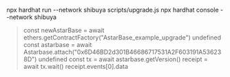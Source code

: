 npx hardhat run --network shibuya scripts/upgrade.js
npx hardhat console --network shibuya
> const newAstarBase = await ethers.getContractFactory("AstarBase_example_upgrade")
undefined
> const astarbase = await Astarbase.attach("0x6D46BD2d301B46686717531A2F603191A536238D")
undefined
> const tx = await astarbase.getVersion()
> receipt = await tx.wait()
> receipt.events[0].data